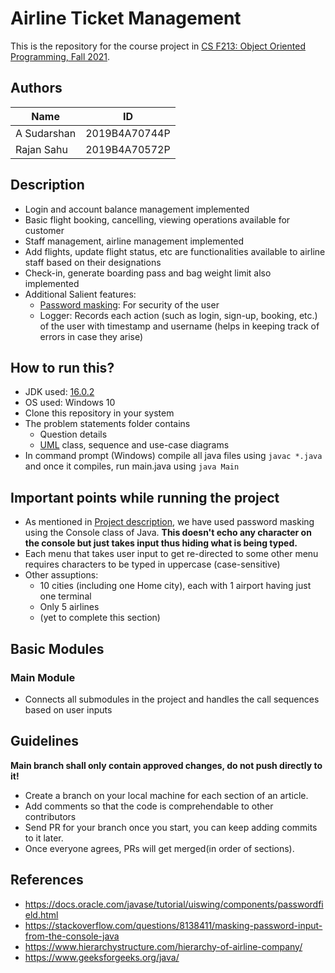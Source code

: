 # Airline Ticket Management

This is the repository for the course project in [CS F213: Object Oriented Programming, Fall 2021](https://academic.bits-pilani.ac.in/Faculty/FINAL_HANDOUT_FILES/CS_F213_1092.pdf).

## Authors

| Name | ID |
| --- | ----------- |
| A Sudarshan |2019B4A70744P |
| Rajan Sahu | 2019B4A70572P|

## Description

- Login and account balance management implemented
- Basic flight booking, cancelling, viewing operations available for customer
- Staff management, airline management implemented
- Add flights, update flight status, etc are functionalities available to airline staff based on their designations
- Check-in, generate boarding pass and bag weight limit also implemented
- Additional Salient features:
    - [Password masking](https://scirge.com/glossary/password-masking): For security of the user
    - Logger: Records each action (such as login, sign-up, booking, etc.) of the user with timestamp and username (helps in keeping track of errors in case they arise)

## How to run this?

- JDK used: [16.0.2](https://www.oracle.com/java/technologies/javase/jdk16-archive-downloads.html)
- OS used: Windows 10
- Clone this repository in your system
- The problem statements folder contains
    - Question details
    - [UML](https://www.javatpoint.com/uml-class-diagram) class, sequence and use-case diagrams
- In command prompt (Windows) compile all java files using `javac *.java` and once it compiles, run main.java using `java Main`

## Important points while running the project

- As mentioned in [Project description](#Description), we have used password masking using the Console class of Java. **This doesn't echo any character on the console but just takes input thus hiding what is being typed.**
- Each menu that takes user input to get re-directed to some other menu requires characters to be typed in uppercase (case-sensitive)
- Other assuptions:
    - 10 cities (including one Home city), each with 1 airport having just one terminal
    - Only 5 airlines
    - (yet to complete this section)

## Basic Modules
### Main Module

- Connects all submodules in the project and handles the call sequences based on user inputs

## Guidelines

**Main branch shall only contain approved changes, do not push directly to it!**

- Create a branch on your local machine for each section of an article.
- Add comments so that the code is comprehendable to other contributors 
- Send PR for your branch once you start, you can keep adding commits to it later.
- Once everyone agrees, PRs will get merged(in order of sections).

## References

- https://docs.oracle.com/javase/tutorial/uiswing/components/passwordfield.html
- https://stackoverflow.com/questions/8138411/masking-password-input-from-the-console-java
- https://www.hierarchystructure.com/hierarchy-of-airline-company/
- https://www.geeksforgeeks.org/java/




